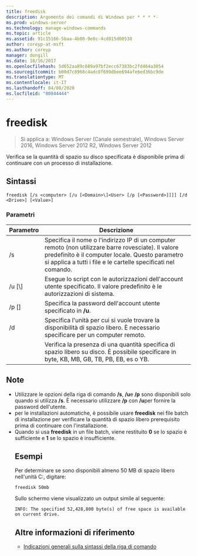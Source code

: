 ```yaml
---
title: freedisk
description: Argomento dei comandi di Windows per * * * *-
ms.prod: windows-server
ms.technology: manage-windows-commands
ms.topic: article
ms.assetid: 91c15166-5baa-4b80-9e0c-4cd815d00530
author: coreyp-at-msft
ms.author: coreyp
manager: dongill
ms.date: 10/16/2017
ms.openlocfilehash: 5d652aa89c689a97bf2ecc67383bc2fd464a3054
ms.sourcegitcommit: b00d7c8968c4adc8f699dbee694afe6ed36bc9de
ms.translationtype: MT
ms.contentlocale: it-IT
ms.lasthandoff: 04/08/2020
ms.locfileid: "80844444"
---
```

# <a name="freedisk"></a>freedisk

>Si applica a: Windows Server (Canale semestrale), Windows Server 2016, Windows Server 2012 R2, Windows Server 2012

Verifica se la quantità di spazio su disco specificata è disponibile prima di continuare con un processo di installazione.

## <a name="syntax"></a>Sintassi
```
freedisk [/s <computer> [/u [<Domain>\]<User> [/p [<Password>]]]] [/d <Drive>] [<Value>]
```
### <a name="parameters"></a>Parametri

|       Parametro       |                                                                                         Descrizione                                                                                          |
|-----------------------|----------------------------------------------------------------------------------------------------------------------------------------------------------------------------------------------|
|     /s <computer>     | Specifica il nome o l'indirizzo IP di un computer remoto (non utilizzare barre rovesciate). Il valore predefinito è il computer locale. Questo parametro si applica a tutti i file e le cartelle specificati nel comando. |
| /u [<Domain>\\]<User> |                                            Esegue lo script con le autorizzazioni dell'account utente specificato. Il valore predefinito è le autorizzazioni di sistema.                                            |
|    /p [<Password>]    |                                                           Specifica la password dell'account utente specificato in **/u**.                                                            |
|      /d <Drive>       |                              Specifica l'unità per cui si vuole trovare la disponibilità di spazio libero. È necessario specificare <Drive>per un computer remoto.                               |
|        <Value>        |                                     Verifica la presenza di una quantità specifica di spazio libero su disco. È possibile specificare <Value>in byte, KB, MB, GB, TB, PB, EB, es o YB.                                      |

## <a name="remarks"></a>Note
- Utilizzare le opzioni della riga di comando **/s**, **/u**e **/p** sono disponibili solo quando si utilizza **/s**. È necessario utilizzare **/p** con **/u**per fornire la password dell'utente.
- per le installazioni automatiche, è possibile usare **freedisk** nei file batch di installazione per verificare la quantità di spazio libero prerequisito prima di continuare con l'installazione.
- Quando si usa **freedisk** in un file batch, viene restituito **0** se lo spazio è sufficiente e **1** se lo spazio è insufficiente.
  ## <a name="examples"></a><a name=BKMK_examples></a>Esempi
  Per determinare se sono disponibili almeno 50 MB di spazio libero nell'unità C:, digitare:
  ```
  freedisk 50mb 
  ```
  Sullo schermo viene visualizzato un output simile al seguente:
  ```
  INFO: The specified 52,428,800 byte(s) of free space is available on current drive.
  ```
  ## <a name="additional-references"></a>Altre informazioni di riferimento
  - [Indicazioni generali sulla sintassi della riga di comando](command-line-syntax-key.md)

